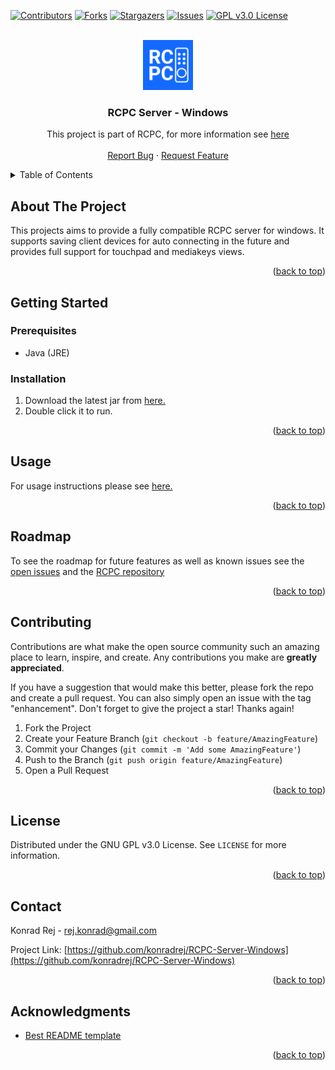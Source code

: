 <div id="top"></div>
<!--
*** Thanks for checking out the Best-README-Template. If you have a suggestion
*** that would make this better, please fork the repo and create a pull request
*** or simply open an issue with the tag "enhancement".
*** Don't forget to give the project a star!
*** Thanks again! Now go create something AMAZING! :D
-->



<!-- PROJECT SHIELDS -->
<!--
*** I'm using markdown "reference style" links for readability.
*** Reference links are enclosed in brackets [ ] instead of parentheses ( ).
*** See the bottom of this document for the declaration of the reference variables
*** for contributors-url, forks-url, etc. This is an optional, concise syntax you may use.
*** https://www.markdownguide.org/basic-syntax/#reference-style-links
-->
[![Contributors][contributors-shield]][contributors-url]
[![Forks][forks-shield]][forks-url]
[![Stargazers][stars-shield]][stars-url]
[![Issues][issues-shield]][issues-url]
[![GPL v3.0 License][license-shield]][license-url]



<!-- PROJECT LOGO -->
<br />
<div align="center">
  <a href="https://github.com/konradrej/RCPC-Server-Windows">
    <img src="images/logo.png" alt="Logo" width="80" height="80">
  </a>

<h3 align="center">RCPC Server - Windows</h3>

  <p align="center">
    This project is part of RCPC, for more information see <a href="https://github.com/konradrej/RCPC">here</a>
    <br />
    <br />
    <a href="https://github.com/konradrej/RCPC-Server-Windows/issues">Report Bug</a>
    ·
    <a href="https://github.com/konradrej/RCPC-Server-Windows/issues">Request Feature</a>
  </p>
</div>



<!-- TABLE OF CONTENTS -->
<details>
  <summary>Table of Contents</summary>
  <ol>
    <li><a href="#about-the-project">About The Project</a></li>
    <li>
      <a href="#getting-started">Getting Started</a>
      <ul>
        <li><a href="#prerequisites">Prerequisites</a></li>
        <li><a href="#installation">Installation</a></li>
      </ul>
    </li>
    <li><a href="#usage">Usage</a></li>
    <li><a href="#roadmap">Roadmap</a></li>
    <li><a href="#contributing">Contributing</a></li>
    <li><a href="#license">License</a></li>
    <li><a href="#contact">Contact</a></li>
    <li><a href="#acknowledgments">Acknowledgments</a></li>
  </ol>
</details>



<!-- ABOUT THE PROJECT -->
## About The Project

This projects aims to provide a fully compatible RCPC server for windows. It supports saving client devices for auto connecting in the future and provides full support for touchpad and mediakeys views.

<p align="right">(<a href="#top">back to top</a>)</p>



<!-- GETTING STARTED -->
## Getting Started

### Prerequisites 
- Java (JRE)

### Installation

1. Download the latest jar from <a href="https://github.com/konradrej/RCPC-Server-Windows/releases">here.</a>
2. Double click it to run.

<p align="right">(<a href="#top">back to top</a>)</p>



<!-- USAGE EXAMPLES -->
## Usage

For usage instructions please see <a href="https://github.com/konradrej/RCPC#usage">here.</a>

<p align="right">(<a href="#top">back to top</a>)</p>



<!-- ROADMAP -->
## Roadmap

To see the roadmap for future features as well as known issues see the [open issues](https://github.com/konradrej/RCPC-Server-Windows/issues) and the <a href="https://github.com/konradrej/RCPC#roadmap">RCPC repository</a>

<p align="right">(<a href="#top">back to top</a>)</p>



<!-- CONTRIBUTING -->
## Contributing

Contributions are what make the open source community such an amazing place to learn, inspire, and create. Any contributions you make are **greatly appreciated**.

If you have a suggestion that would make this better, please fork the repo and create a pull request. You can also simply open an issue with the tag "enhancement".
Don't forget to give the project a star! Thanks again!

1. Fork the Project
2. Create your Feature Branch (`git checkout -b feature/AmazingFeature`)
3. Commit your Changes (`git commit -m 'Add some AmazingFeature'`)
4. Push to the Branch (`git push origin feature/AmazingFeature`)
5. Open a Pull Request

<p align="right">(<a href="#top">back to top</a>)</p>



<!-- LICENSE -->
## License

Distributed under the GNU GPL v3.0 License. See `LICENSE` for more information.

<p align="right">(<a href="#top">back to top</a>)</p>



<!-- CONTACT -->
## Contact

Konrad Rej - rej.konrad@gmail.com

Project Link: [https://github.com/konradrej/RCPC-Server-Windows](https://github.com/konradrej/RCPC-Server-Windows)

<p align="right">(<a href="#top">back to top</a>)</p>



<!-- ACKNOWLEDGMENTS -->
## Acknowledgments

* [Best README template](https://github.com/othneildrew/Best-README-Template)

<p align="right">(<a href="#top">back to top</a>)</p>



<!-- MARKDOWN LINKS & IMAGES -->
<!-- https://www.markdownguide.org/basic-syntax/#reference-style-links -->
[contributors-shield]: https://img.shields.io/github/contributors/konradrej/RCPC-Server-Windows.svg?style=for-the-badge
[contributors-url]: https://github.com/konradrej/RCPC-Server-Windows/graphs/contributors
[forks-shield]: https://img.shields.io/github/forks/konradrej/RCPC-Server-Windows.svg?style=for-the-badge
[forks-url]: https://github.com/konradrej/RCPC-Server-Windows/network/members
[stars-shield]: https://img.shields.io/github/stars/konradrej/RCPC-Server-Windows.svg?style=for-the-badge
[stars-url]: https://github.com/konradrej/RCPC-Server-Windows/stargazers
[issues-shield]: https://img.shields.io/github/issues/konradrej/RCPC-Server-Windows.svg?style=for-the-badge
[issues-url]: https://github.com/konradrej/RCPC-Server-Windows/issues
[license-shield]: https://img.shields.io/github/license/konradrej/RCPC-Server-Windows.svg?style=for-the-badge
[license-url]: https://github.com/konradrej/RCPC-Server-Windows/blob/master/LICENSE